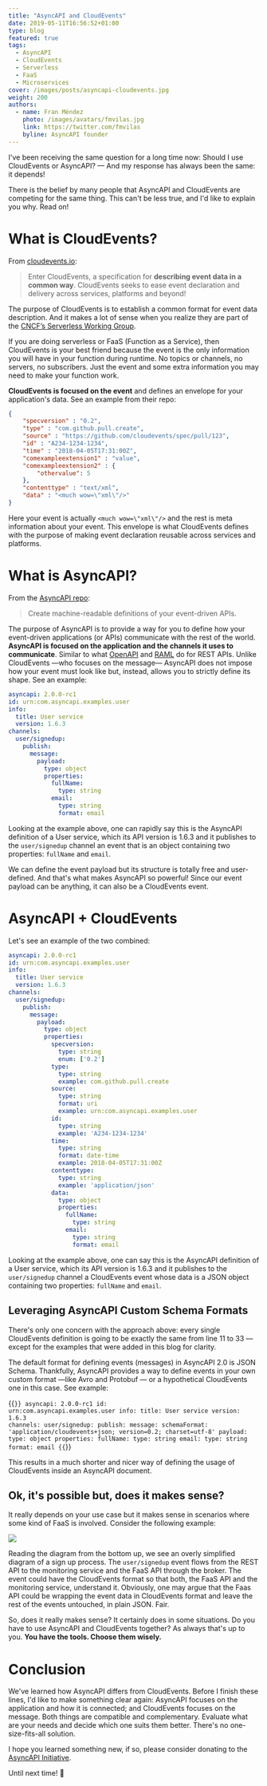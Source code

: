```yaml
---
title: "AsyncAPI and CloudEvents"
date: 2019-05-11T16:56:52+01:00
type: blog
featured: true
tags:
  - AsyncAPI
  - CloudEvents
  - Serverless
  - FaaS
  - Microservices
cover: /images/posts/asyncapi-cloudevents.jpg
weight: 200
authors:
  - name: Fran Méndez
    photo: /images/avatars/fmvilas.jpg
    link: https://twitter.com/fmvilas
    byline: AsyncAPI founder
---
```


I've been receiving the same question for a long time now: Should I use CloudEvents or AsyncAPI? — And my response has always been the same: it depends!

There is the belief by many people that AsyncAPI and CloudEvents are competing for the same thing. This can't be less true, and I'd like to explain you why. Read on!

# What is CloudEvents?

From [cloudevents.io](https://cloudevents.io):

> Enter CloudEvents, a specification for **describing event data in a common way**. CloudEvents seeks to ease event declaration and delivery across services, platforms and beyond!

The purpose of CloudEvents is to establish a common format for event data description. And it makes a lot of sense when you realize they are part of the [CNCF’s Serverless Working Group](https://github.com/cncf/wg-serverless).

If you are doing serverless or FaaS (Function as a Service), then CloudEvents is your best friend because the event is the only information you will have in your function during runtime. No topics or channels, no servers, no subscribers. Just the event and some extra information you may need to make your function work.

**CloudEvents is focused on the event** and defines an envelope for your application's data. See an example from their repo:

```json
{
    "specversion" : "0.2",
    "type" : "com.github.pull.create",
    "source" : "https://github.com/cloudevents/spec/pull/123",
    "id" : "A234-1234-1234",
    "time" : "2018-04-05T17:31:00Z",
    "comexampleextension1" : "value",
    "comexampleextension2" : {
        "othervalue": 5
    },
    "contenttype" : "text/xml",
    "data" : "<much wow=\"xml\"/>"
}
```

Here your event is actually `<much wow=\"xml\"/>` and the rest is meta information about your event. This envelope is what CloudEvents defines with the purpose of making event declaration reusable across services and platforms.

# What is AsyncAPI?

From the [AsyncAPI repo](https://github.com/asyncapi/asyncapi):

> Create machine-readable definitions of your event-driven APIs.

The purpose of AsyncAPI is to provide a way for you to define how your event-driven applications (or APIs) communicate with the rest of the world. **AsyncAPI is focused on the application and the channels it uses to communicate**. Similar to what [OpenAPI](https://github.com/OAI/OpenAPI-Specification) and [RAML](https://raml.org/) do for REST APIs. Unlike CloudEvents —who focuses on the message— AsyncAPI does not impose how your event must look like but, instead, allows you to strictly define its shape. See an example:

```yaml
asyncapi: 2.0.0-rc1
id: urn:com.asyncapi.examples.user
info:
  title: User service
  version: 1.6.3
channels:
  user/signedup:
    publish:
      message:
        payload:
          type: object
          properties:
            fullName:
              type: string
            email:
              type: string
              format: email
```

Looking at the example above, one can rapidly say this is the AsyncAPI definition of a User service, which its API version is 1.6.3 and it publishes to the `user/signedup` channel an event that is an object containing two properties: `fullName` and `email`.

We can define the event payload but its structure is totally free and user-defined. And that's what makes AsyncAPI so powerful! Since our event payload can be anything, it can also be a CloudEvents event.

# AsyncAPI + CloudEvents

Let's see an example of the two combined:

```yaml
asyncapi: 2.0.0-rc1
id: urn:com.asyncapi.examples.user
info:
  title: User service
  version: 1.6.3
channels:
  user/signedup:
    publish:
      message:
        payload:
          type: object
          properties:
            specversion:
              type: string
              enum: ['0.2']
            type:
              type: string
              example: com.github.pull.create
            source:
              type: string
              format: uri
              example: urn:com.asyncapi.examples.user
            id:
              type: string
              example: 'A234-1234-1234'
            time:
              type: string
              format: date-time
              example: 2018-04-05T17:31:00Z
            contenttype:
              type: string
              example: 'application/json'
            data:
              type: object
              properties:
                fullName:
                  type: string
                email:
                  type: string
                  format: email
```

Looking at the example above, one can say this is the AsyncAPI definition of a User service, which its API version is 1.6.3 and it publishes to the `user/signedup` channel a CloudEvents event whose data is a JSON object containing two properties: `fullName` and `email`.

## Leveraging AsyncAPI Custom Schema Formats

There's only one concern with the approach above: every single CloudEvents definition is going to be exactly the same from line 11 to 33 — except for the examples that were added in this blog for clarity.

The default format for defining events (messages) in AsyncAPI 2.0 is JSON Schema. Thankfully, AsyncAPI provides a way to define events in your own custom format —like Avro and Protobuf — or a hypothetical CloudEvents one in this case. See example:

{{<code lang="yaml" lines="10">}}
asyncapi: 2.0.0-rc1
id: urn:com.asyncapi.examples.user
info:
  title: User service
  version: 1.6.3
channels:
  user/signedup:
    publish:
      message:
        schemaFormat: 'application/cloudevents+json; version=0.2; charset=utf-8'
        payload:
          type: object
          properties:
            fullName:
              type: string
            email:
              type: string
              format: email
{{</code>}}

This results in a much shorter and nicer way of defining the usage of CloudEvents inside an AsyncAPI document.

## Ok, it's possible but, does it makes sense?

It really depends on your use case but it makes sense in scenarios where some kind of FaaS is involved. Consider the following example:

![](/images/diagrams/asyncapi-cloudevents.png)

Reading the diagram from the bottom up, we see an overly simplified diagram of a sign up process. The `user/signedup` event flows from the REST API to the monitoring service and the FaaS API through the broker. The event could have the CloudEvents format so that both, the FaaS API and the monitoring service, understand it. Obviously, one may argue that the Faas API could be wrapping the event data in CloudEvents format and leave the rest of the events untouched, in plain JSON. Fair.

So, does it really makes sense? It certainly does in some situations. Do you have to use AsyncAPI and CloudEvents together? As always that's up to you. **You have the tools. Choose them wisely.**

# Conclusion

We've learned how AsyncAPI differs from CloudEvents. Before I finish these lines, I'd like to make something clear again: AsyncAPI focuses on the application and how it is connected; and CloudEvents focuses on the message. Both things are compatible and complementary. Evaluate what are your needs and decide which one suits them better. There's no one-size-fits-all solution.

I hope you learned something new, if so, please consider donating to the [AsyncAPI Initiative](https://opencollective.com/asyncapi).

Until next time! 👋